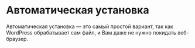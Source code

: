 # Автоматическая установка

Автоматическая установка — это самый простой вариант, так как WordPress обрабатывает сам файл, и Вам даже не нужно покидать веб-браузер.

